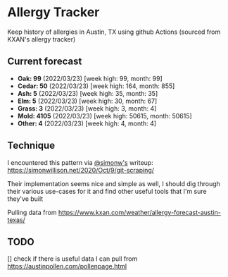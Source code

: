 # Allergy Tracker

Keep history of allergies in Austin, TX using github Actions (sourced from KXAN's allergy tracker)

## Current forecast
<!-- INJECT FORECAST -->
- **Oak: 99** (2022/03/23)  [week high: 99, month: 99]
- **Cedar: 50** (2022/03/23)  [week high: 164, month: 855]
- **Ash: 5** (2022/03/23)  [week high: 35, month: 35]
- **Elm: 5** (2022/03/23)  [week high: 30, month: 67]
- **Grass: 3** (2022/03/23)  [week high: 3, month: 4]
- **Mold: 4105** (2022/03/23)  [week high: 50615, month: 50615]
- **Other: 4** (2022/03/23)  [week high: 4, month: 4]
<!-- END INJECT FORECAST -->

## Technique

I encountered this pattern via [@simonw's](https://github.com/simonw) writeup: https://simonwillison.net/2020/Oct/9/git-scraping/

Their implementation seems nice and simple as well, I should dig through their various use-cases for it and find other useful tools that I'm sure they've built

Pulling data from https://www.kxan.com/weather/allergy-forecast-austin-texas/

## TODO

[] check if there is useful data I can pull from https://austinpollen.com/pollenpage.html
